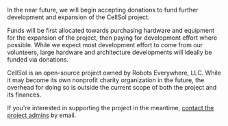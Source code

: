 In the near future, we will begin accepting donations to fund further development and expansion of the CellSol project.

Funds will be first allocated towards purchasing hardware and equipment for the expansion of the project, then paying for development effort where possible. While we
expect most development effort to come from our volunteers, large hardware and architecture developments will ideally be funded via donations.

CellSol is an open-source project owned by Robots Everywhere, LLC. While it may become its own nonprofit charity organization in the future, the overhead for doing so is 
outside the current scope of both the project and its finances.

If you're interested in supporting the project in the meantime, [contact the project admins](mailto:cellsol@robots-everywhere.com) by email.
